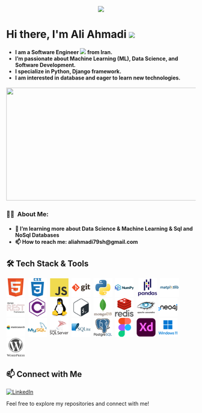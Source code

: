 <p align="center"><img src="https://media.giphy.com/media/M9gbBd9nbDrOTu1Mqx/giphy.gif" width="100"/></p>

# Hi there, I'm Ali Ahmadi <img src="https://media.giphy.com/media/hvRJCLFzcasrR4ia7z/giphy.gif" width="50">
<h4 align="left">
<ul>
<li>I am a Software Engineer <img src="https://media.giphy.com/media/WUlplcMpOCEmTGBtBW/giphy.gif" width="30"> from Iran.</li>
<li>I’m passionate about Machine Learning (ML), Data Science, and Software Development.</li>
<li>I specialize in Python, Django framework.</li>
<li>I am interested in database and eager to learn new technologies.</li>
</ul>
</h4>

<p align="center"><img src="https://media.giphy.com/media/dWesBcTLavkZuG35MI/giphy.gif" width="600" height="300"  /></p>

### :man_technologist: &nbsp;About Me:
<h4 align="left">
<ul>
<li>🌱 I’m learning more about Data Science & Machine Learning & Sql and NoSql Databases</li>
<li>📫 How to reach me: aliahmadi79sh@gmail.com</li>
<ul>
</h4>

## 🛠️ Tech Stack & Tools

<p>
<img src="https://github.com/devicons/devicon/blob/master/icons/html5/html5-original.svg" title="HTML5" alt="HTML" width="50" height="50"/>&nbsp;
<img src="https://github.com/devicons/devicon/blob/master/icons/css3/css3-plain-wordmark.svg"  title="CSS3" alt="CSS" width="50" height="50"/>&nbsp;
<img src="https://github.com/devicons/devicon/blob/master/icons/javascript/javascript-original.svg" title="JavaScript" alt="JavaScript" width="50" height="50"/>&nbsp;
<img src="https://github.com/devicons/devicon/blob/master/icons/git/git-original-wordmark.svg" title="Git" **alt="Git" width="50" height="50"/>&nbsp;
<img src="https://github.com/devicons/devicon/blob/master/icons/python/python-original.svg" title="Python" alt="Python" width="50" height="50">&nbsp;
<img src="https://github.com/devicons/devicon/blob/master/icons/numpy/numpy-original-wordmark.svg" title="Numpy" alt="Numpy" width="50" height="50">
&nbsp;
<img src="https://github.com/devicons/devicon/blob/master/icons/pandas/pandas-original-wordmark.svg" title="Pandas" alt="Pandas" width="50" height="50">&nbsp;
<img src="https://github.com/devicons/devicon/blob/master/icons/matplotlib/matplotlib-original-wordmark.svg" title="matplotlib" alt="matplotlib" width="50" height="50">&nbsp;
<img src="https://github.com/devicons/devicon/blob/master/icons/djangorest/djangorest-original-wordmark.svg" title="Django Rest Framework" alt="Django Rest Framework" width="50" height="50">&nbsp;
<img src="https://github.com/devicons/devicon/blob/master/icons/csharp/csharp-line.svg" title="C#" alt="C#" width="50" height="50">&nbsp;
<img src="https://github.com/devicons/devicon/blob/master/icons/linux/linux-original.svg" title="Linux" alt="Linux" width="50" height="50">&nbsp;
<img src="https://github.com/devicons/devicon/blob/master/icons/bash/bash-plain.svg" title="Bash" alt="Bash" width="50" height="50">&nbsp;
<img src="https://github.com/devicons/devicon/blob/master/icons/mongodb/mongodb-original-wordmark.svg" title="MongoDb" alt="MongoDb" width="50" height="50">&nbsp;
<img src="https://github.com/devicons/devicon/blob/master/icons/redis/redis-original-wordmark.svg" title="Redis" alt="Redis" width="50" height="50">&nbsp;
<img src="https://github.com/devicons/devicon/blob/master/icons/cassandra/cassandra-original-wordmark.svg" title="Cassandra" alt="cassandra" width="50" height="50">&nbsp;
<img src="https://github.com/devicons/devicon/blob/master/icons/neo4j/neo4j-original-wordmark.svg" title="Neo4j" alt="Neo4j" width="50" height="50">
&nbsp;
<img src="https://github.com/devicons/devicon/blob/master/icons/elasticsearch/elasticsearch-original-wordmark.svg" title="Elasticsearch" alt="elasticsearch" width="50" height="50">&nbsp;
<img src="https://github.com/devicons/devicon/blob/master/icons/mysql/mysql-original-wordmark.svg" title="MySQL"  alt="MySQL" width="50" height="50"/>&nbsp;
<img src="https://github.com/devicons/devicon/blob/master/icons/microsoftsqlserver/microsoftsqlserver-original-wordmark.svg" title="MSSqlServer" alt="MSSqlServer" width="50" height="50">&nbsp;
<img src="https://github.com/devicons/devicon/blob/master/icons/sqlite/sqlite-original-wordmark.svg" title="Sqlite" alt="Sqlite" width="50" height="50">&nbsp;
<img src="https://github.com/devicons/devicon/blob/master/icons/postgresql/postgresql-original-wordmark.svg" title="Postgresql" alt="Postgresql" width="50" height="50">&nbsp;
<img src="https://github.com/devicons/devicon/blob/master/icons/figma/figma-original.svg" title="Figma" alt="Figma" width="50" height="50">&nbsp;
<img src="https://github.com/devicons/devicon/blob/master/icons/xd/xd-original.svg" title="Adobe xd" alt="Adobe xd" width="50" height="50">&nbsp;
<img src="https://github.com/devicons/devicon/blob/master/icons/windows11/windows11-original-wordmark.svg" title="Windows 11" alt="Windows 11" width="50" height="50">&nbsp;
<img src="https://github.com/devicons/devicon/blob/master/icons/wordpress/wordpress-plain-wordmark.svg" title="Wordpress" alt="Wordpress" width="50" height="50">&nbsp;
</p>


## 📫 Connect with Me
[![LinkedIn](https://img.shields.io/badge/LinkedIn-Profile-blue)](href="https://linkedin.com/in/www.linkedin.com/in/ali-ahmadi-79ah")

  

Feel free to explore my repositories and connect with me!
